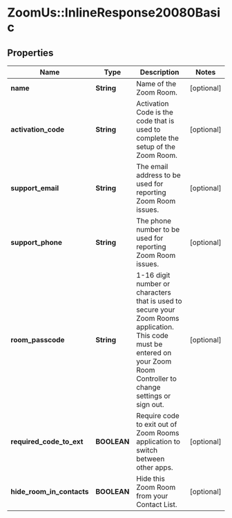# ZoomUs::InlineResponse20080Basic

## Properties
Name | Type | Description | Notes
------------ | ------------- | ------------- | -------------
**name** | **String** | Name of the Zoom Room. | [optional] 
**activation_code** | **String** | Activation Code is the code that is used to complete the setup of the Zoom Room. | [optional] 
**support_email** | **String** | The email address to be used for reporting Zoom Room issues. | [optional] 
**support_phone** | **String** | The phone number to be used for reporting Zoom Room issues.  | [optional] 
**room_passcode** | **String** | 1-16 digit number or characters that is used to secure your Zoom Rooms application. This code must be entered on your Zoom Room Controller to change settings or sign out. | [optional] 
**required_code_to_ext** | **BOOLEAN** | Require code to exit out of Zoom Rooms application to switch between other apps.  | [optional] 
**hide_room_in_contacts** | **BOOLEAN** | Hide this Zoom Room from your Contact List.  | [optional] 


